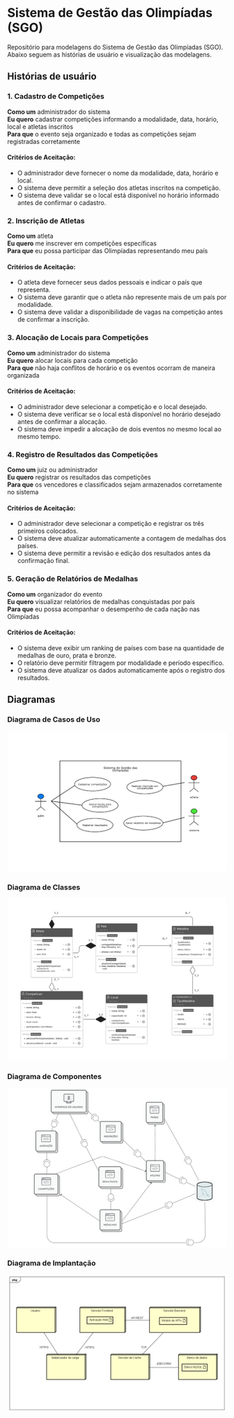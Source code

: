 # Sistema de Gestão das Olimpíadas (SGO)
Repositório para modelagens do Sistema de Gestão das Olimpíadas (SGO). Abaixo seguem as histórias de usuário e visualização das modelagens.

## Histórias de usuário

### 1. Cadastro de Competições  
**Como um** administrador do sistema  
**Eu quero** cadastrar competições informando a modalidade, data, horário, local e atletas inscritos  
**Para que** o evento seja organizado e todas as competições sejam registradas corretamente  

#### Critérios de Aceitação:  
- O administrador deve fornecer o nome da modalidade, data, horário e local.  
- O sistema deve permitir a seleção dos atletas inscritos na competição.  
- O sistema deve validar se o local está disponível no horário informado antes de confirmar o cadastro.  

### 2. Inscrição de Atletas  
**Como um** atleta  
**Eu quero** me inscrever em competições específicas  
**Para que** eu possa participar das Olimpíadas representando meu país  

#### Critérios de Aceitação:  
- O atleta deve fornecer seus dados pessoais e indicar o país que representa.  
- O sistema deve garantir que o atleta não represente mais de um país por modalidade.  
- O sistema deve validar a disponibilidade de vagas na competição antes de confirmar a inscrição.  

### 3. Alocação de Locais para Competições  
**Como um** administrador do sistema  
**Eu quero** alocar locais para cada competição  
**Para que** não haja conflitos de horário e os eventos ocorram de maneira organizada  

#### Critérios de Aceitação:  
- O administrador deve selecionar a competição e o local desejado.  
- O sistema deve verificar se o local está disponível no horário desejado antes de confirmar a alocação.  
- O sistema deve impedir a alocação de dois eventos no mesmo local ao mesmo tempo.  

### 4. Registro de Resultados das Competições  
**Como um** juiz ou administrador  
**Eu quero** registrar os resultados das competições  
**Para que** os vencedores e classificados sejam armazenados corretamente no sistema  

#### Critérios de Aceitação:  
- O administrador deve selecionar a competição e registrar os três primeiros colocados.  
- O sistema deve atualizar automaticamente a contagem de medalhas dos países.  
- O sistema deve permitir a revisão e edição dos resultados antes da confirmação final.  

### 5. Geração de Relatórios de Medalhas  
**Como um** organizador do evento  
**Eu quero** visualizar relatórios de medalhas conquistadas por país  
**Para que** eu possa acompanhar o desempenho de cada nação nas Olimpíadas  

#### Critérios de Aceitação:  
- O sistema deve exibir um ranking de países com base na quantidade de medalhas de ouro, prata e bronze.  
- O relatório deve permitir filtragem por modalidade e período específico.  
- O sistema deve atualizar os dados automaticamente após o registro dos resultados. 

## Diagramas

### Diagrama de Casos de Uso
<img src="https://github.com/lucasgiovine/SGO-Projeto-de-Software/blob/main/Imagens/Use%20Case%20-%20SGO.png"/>

### Diagrama de Classes
<img src="https://github.com/lucasgiovine/SGO-Projeto-de-Software/blob/main/Imagens/Class%20Diagram%20-%20SGO.png"/>

### Diagrama de Componentes
<img src="https://github.com/lucasgiovine/SGO-Projeto-de-Software/blob/main/Imagens/Components%20diagram%20-%20SGO.png"/>

### Diagrama de Implantação
<img src="https://github.com/lucasgiovine/SGO-Projeto-de-Software/blob/main/Imagens/Deployment%20diagram%20-%20SGO.png"/>
